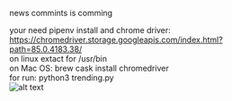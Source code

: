 news commints is comming

your need pipenv install and chrome driver: https://chromedriver.storage.googleapis.com/index.html?path=85.0.4183.38/</br>
on linux extact for /usr/bin </br>
on Mac OS: brew cask install chromedriver </br>
for run: python3 trending.py </br>
![alt text](https://i.imgur.com/jROPs1k.png)
